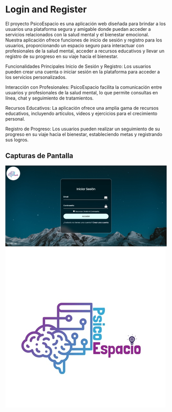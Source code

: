 # Login and Register

El proyecto PsicoEspacio es una aplicación web diseñada para brindar a los usuarios una plataforma segura y amigable donde puedan acceder a servicios relacionados con la salud mental y el bienestar emocional. Nuestra aplicación ofrece funciones de inicio de sesión y registro para los usuarios, proporcionando un espacio seguro para interactuar con profesionales de la salud mental, acceder a recursos educativos y llevar un registro de su progreso en su viaje hacia el bienestar.

Funcionalidades Principales
Inicio de Sesión y Registro: Los usuarios pueden crear una cuenta o iniciar sesión en la plataforma para acceder a los servicios personalizados.

Interacción con Profesionales: PsicoEspacio facilita la comunicación entre usuarios y profesionales de la salud mental, lo que permite consultas en línea, chat y seguimiento de tratamientos.

Recursos Educativos: La aplicación ofrece una amplia gama de recursos educativos, incluyendo artículos, videos y ejercicios para el crecimiento personal.

Registro de Progreso: Los usuarios pueden realizar un seguimiento de su progreso en su viaje hacia el bienestar, estableciendo metas y registrando sus logros.

## Capturas de Pantalla

![Captura de Pantalla 1](img/Pagina.jpg)
![Captura de Pantalla 2](img/logoEspacio.jpg)
